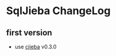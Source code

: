 # SqlJieba ChangeLog

## first version

+ use [cjieba] v0.3.0

[cjieba]:https://github.com/yanyiwu/cjieba
